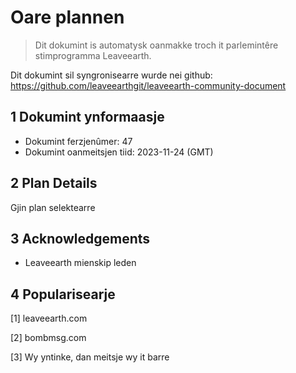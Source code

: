 # Oare plannen

>Dit dokumint is automatysk oanmakke troch it parlemintêre stimprogramma Leaveearth.

Dit dokumint sil syngronisearre wurde nei github: https://github.com/leaveearthgit/leaveearth-community-document

## 1 Dokumint ynformaasje

- Dokumint ferzjenûmer: 47
- Dokumint oanmeitsjen tiid: 2023-11-24 (GMT)

## 2 Plan Details

Gjin plan selektearre

## 3 Acknowledgements
* Leaveearth mienskip leden

## 4 Popularisearje
[1] leaveearth.com

[2] bombmsg.com

[3] Wy yntinke, dan meitsje wy it barre
